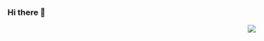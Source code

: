 ### Hi there 👋



<img align="right" src="https://github-readme-stats.vercel.app/api?username=Bjersgen&show_icons=true&icon_color=CE1D2D&text_color=718096&bg_color=ffffff&hide_title=true" />

